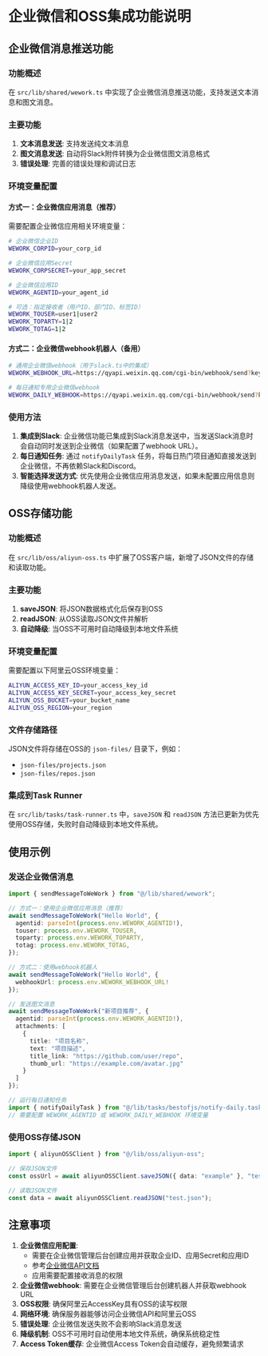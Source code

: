 # 企业微信和OSS集成功能说明

## 企业微信消息推送功能

### 功能概述
在 `src/lib/shared/wework.ts` 中实现了企业微信消息推送功能，支持发送文本消息和图文消息。

### 主要功能
1. **文本消息发送**: 支持发送纯文本消息
2. **图文消息发送**: 自动将Slack附件转换为企业微信图文消息格式
3. **错误处理**: 完善的错误处理和调试日志

### 环境变量配置

#### 方式一：企业微信应用消息（推荐）
需要配置企业微信应用相关环境变量：
```bash
# 企业微信企业ID
WEWORK_CORPID=your_corp_id

# 企业微信应用Secret
WEWORK_CORPSECRET=your_app_secret

# 企业微信应用ID
WEWORK_AGENTID=your_agent_id

# 可选：指定接收者（用户ID、部门ID、标签ID）
WEWORK_TOUSER=user1|user2
WEWORK_TOPARTY=1|2
WEWORK_TOTAG=1|2
```

#### 方式二：企业微信webhook机器人（备用）
```bash
# 通用企业微信webhook（用于slack.ts中的集成）
WEWORK_WEBHOOK_URL=https://qyapi.weixin.qq.com/cgi-bin/webhook/send?key=YOUR_WEBHOOK_KEY

# 每日通知专用企业微信webhook
WEWORK_DAILY_WEBHOOK=https://qyapi.weixin.qq.com/cgi-bin/webhook/send?key=YOUR_DAILY_WEBHOOK_KEY
```

### 使用方法
1. **集成到Slack**: 企业微信功能已集成到Slack消息发送中，当发送Slack消息时会自动同时发送到企业微信（如果配置了webhook URL）。
2. **每日通知任务**: 通过 `notifyDailyTask` 任务，将每日热门项目通知直接发送到企业微信，不再依赖Slack和Discord。
3. **智能选择发送方式**: 优先使用企业微信应用消息发送，如果未配置应用信息则降级使用webhook机器人发送。

## OSS存储功能

### 功能概述
在 `src/lib/oss/aliyun-oss.ts` 中扩展了OSS客户端，新增了JSON文件的存储和读取功能。

### 主要功能
1. **saveJSON**: 将JSON数据格式化后保存到OSS
2. **readJSON**: 从OSS读取JSON文件并解析
3. **自动降级**: 当OSS不可用时自动降级到本地文件系统

### 环境变量配置
需要配置以下阿里云OSS环境变量：
```bash
ALIYUN_ACCESS_KEY_ID=your_access_key_id
ALIYUN_ACCESS_KEY_SECRET=your_access_key_secret
ALIYUN_OSS_BUCKET=your_bucket_name
ALIYUN_OSS_REGION=your_region
```

### 文件存储路径
JSON文件将存储在OSS的 `json-files/` 目录下，例如：
- `json-files/projects.json`
- `json-files/repos.json`

### 集成到Task Runner
在 `src/lib/tasks/task-runner.ts` 中，`saveJSON` 和 `readJSON` 方法已更新为优先使用OSS存储，失败时自动降级到本地文件系统。

## 使用示例

### 发送企业微信消息
```typescript
import { sendMessageToWeWork } from "@/lib/shared/wework";

// 方式一：使用企业微信应用消息（推荐）
await sendMessageToWeWork("Hello World", {
  agentid: parseInt(process.env.WEWORK_AGENTID!),
  touser: process.env.WEWORK_TOUSER,
  toparty: process.env.WEWORK_TOPARTY,
  totag: process.env.WEWORK_TOTAG,
});

// 方式二：使用webhook机器人
await sendMessageToWeWork("Hello World", {
  webhookUrl: process.env.WEWORK_WEBHOOK_URL!
});

// 发送图文消息
await sendMessageToWeWork("新项目推荐", {
  agentid: parseInt(process.env.WEWORK_AGENTID!),
  attachments: [
    {
      title: "项目名称",
      text: "项目描述",
      title_link: "https://github.com/user/repo",
      thumb_url: "https://example.com/avatar.jpg"
    }
  ]
});

// 运行每日通知任务
import { notifyDailyTask } from "@/lib/tasks/bestofjs/notify-daily.task";
// 需要配置 WEWORK_AGENTID 或 WEWORK_DAILY_WEBHOOK 环境变量
```

### 使用OSS存储JSON
```typescript
import { aliyunOSSClient } from "@/lib/oss/aliyun-oss";

// 保存JSON文件
const ossUrl = await aliyunOSSClient.saveJSON({ data: "example" }, "test.json");

// 读取JSON文件
const data = await aliyunOSSClient.readJSON("test.json");
```

## 注意事项

1. **企业微信应用配置**: 
   - 需要在企业微信管理后台创建应用并获取企业ID、应用Secret和应用ID
   - 参考[企业微信API文档](https://developer.work.weixin.qq.com/document/path/90236)
   - 应用需要配置接收消息的权限
2. **企业微信webhook**: 需要在企业微信管理后台创建机器人并获取webhook URL
3. **OSS权限**: 确保阿里云AccessKey具有OSS的读写权限
4. **网络环境**: 确保服务器能够访问企业微信API和阿里云OSS
5. **错误处理**: 企业微信发送失败不会影响Slack消息发送
6. **降级机制**: OSS不可用时自动使用本地文件系统，确保系统稳定性
7. **Access Token缓存**: 企业微信Access Token会自动缓存，避免频繁请求 